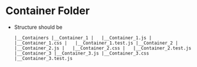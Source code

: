 # Container Folder

- Structure should be

	`|__Containers
		|__Container_1
		|	|__Container_1.js
		|	|__Container_1.css
		|	|__Container_1.test.js
		|__Container_2
		|	|__Container_2.js
		|	|__Container_2.css
		|	|__Container_2.test.js
		|__Container_3
			|__Container_3.js
			|__Container_3.css
			|__Container_3.test.js`